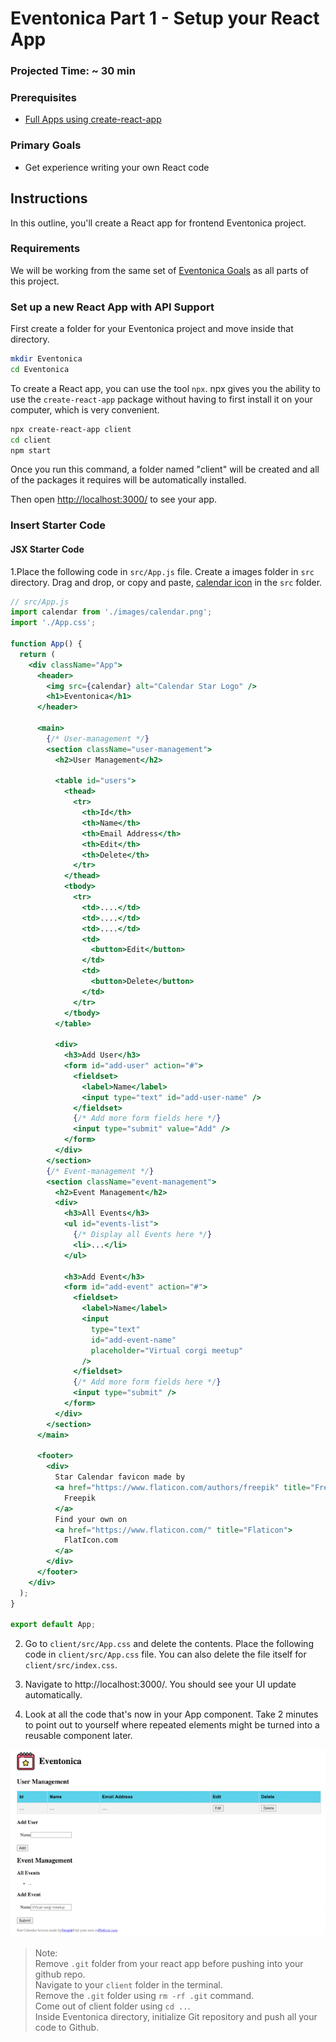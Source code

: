 # Eventonica Part 1 - Setup your React App

### Projected Time: ~ 30 min

### Prerequisites

- [Full Apps using create-react-app](https://github.com/Techtonica/curriculum/blob/f72b914117e0a6d7b98b75d2f0d59fa2e108c97c/react-js/react-part-5-full-apps.md)

### Primary Goals

- Get experience writing your own React code

## Instructions

In this outline, you'll create a React app for frontend Eventonica project.

### Requirements

We will be working from the same set of [Eventonica Goals](./README.md) as all parts of this project.

### Set up a new React App with API Support

First create a folder for your Eventonica project and move inside that directory.

```bash
mkdir Eventonica
cd Eventonica
```

To create a React app, you can use the tool `npx`. npx gives you the ability to use the `create-react-app` package without having to first install it on your computer, which is very convenient.

```bash
npx create-react-app client
cd client
npm start
```

Once you run this command, a folder named "client" will be created and all of the packages it requires will be automatically installed.

Then open [http://localhost:3000/](http://localhost:3000/) to see your app.

### Insert Starter Code

#### JSX Starter Code

1.Place the following code in `src/App.js` file. Create a images folder in `src` directory. Drag and drop, or copy and paste, [calendar icon](./images/calendar.png) in the `src` folder.

```jsx
// src/App.js
import calendar from './images/calendar.png';
import './App.css';

function App() {
  return (
    <div className="App">
      <header>
        <img src={calendar} alt="Calendar Star Logo" />
        <h1>Eventonica</h1>
      </header>

      <main>
        {/* User-management */}
        <section className="user-management">
          <h2>User Management</h2>

          <table id="users">
            <thead>
              <tr>
                <th>Id</th>
                <th>Name</th>
                <th>Email Address</th>
                <th>Edit</th>
                <th>Delete</th>
              </tr>
            </thead>
            <tbody>
              <tr>
                <td>....</td>
                <td>....</td>
                <td>....</td>
                <td>
                  <button>Edit</button>
                </td>
                <td>
                  <button>Delete</button>
                </td>
              </tr>
            </tbody>
          </table>

          <div>
            <h3>Add User</h3>
            <form id="add-user" action="#">
              <fieldset>
                <label>Name</label>
                <input type="text" id="add-user-name" />
              </fieldset>
              {/* Add more form fields here */}
              <input type="submit" value="Add" />
            </form>
          </div>
        </section>
        {/* Event-management */}
        <section className="event-management">
          <h2>Event Management</h2>
          <div>
            <h3>All Events</h3>
            <ul id="events-list">
              {/* Display all Events here */}
              <li>...</li>
            </ul>

            <h3>Add Event</h3>
            <form id="add-event" action="#">
              <fieldset>
                <label>Name</label>
                <input
                  type="text"
                  id="add-event-name"
                  placeholder="Virtual corgi meetup"
                />
              </fieldset>
              {/* Add more form fields here */}
              <input type="submit" />
            </form>
          </div>
        </section>
      </main>

      <footer>
        <div>
          Star Calendar favicon made by
          <a href="https://www.flaticon.com/authors/freepik" title="Freepik">
            Freepik
          </a>
          Find your own on
          <a href="https://www.flaticon.com/" title="Flaticon">
            FlatIcon.com
          </a>
        </div>
      </footer>
    </div>
  );
}

export default App;
```

2.  Go to `client/src/App.css` and delete the contents. Place the following code in `client/src/App.css` file. You can also delete the file itself for `client/src/index.css`.

3.  Navigate to http://localhost:3000/. You should see your UI update automatically.

4.  Look at all the code that's now in your App component. Take 2 minutes to point out to yourself where repeated elements might be turned into a reusable component later.

![](./images/eventonica-setup.png)

> Note:<br> Remove `.git` folder from your react app before pushing into your github repo.<br>Navigate to your `client` folder in the terminal.<br> Remove the `.git` folder using `rm -rf .git` command. <br>Come out of client folder using `cd ..`. <br>Inside Eventonica directory, initialize Git repository and push all your code to Github.
